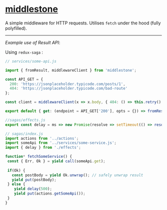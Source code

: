 # [middlestone]()

A simple middleware for HTTP requests. Utilises `fetch` under the hood (fully polyfilled).
 
_ _ _

*Example use of Result API*:

Using `redux-saga` :

```javascript
// services/some-api.js

import { fromResult, middlewareClient } from 'middlestone';

const API_GET = {
  200: 'https://jsonplaceholder.typicode.com/posts/1',
  404: 'https://jsonplaceholder.typicode.com/bad-route'
};

const client = middlewareClient(x => x.body, { 404: () => this.retry() }); 

export default { get: (endpoint = API_GET['200'], opts = {}) => fromResult(client.request(endpoint, opts)) };

```

```javascript
//sagas/effects.js
export const delay = ms => new Promise(resolve => setTimeout(() => resolve(), ms);
```

```javascript
// sagas/index.js
import actions from '../actions';
import someApi from '../services/some-service.js';
import { delay } from './effects';

function* fetchSomeService() {
 const { Err, Ok } = yield call(someApi.get);
 
 if(Ok) {
   const postBody = yield Ok.unwrap(); // safely unwrap result
   yield put(postBody);
 } else {
    yield delay(500);
    yield put(actions.getSomeApi());
 }
}
```
